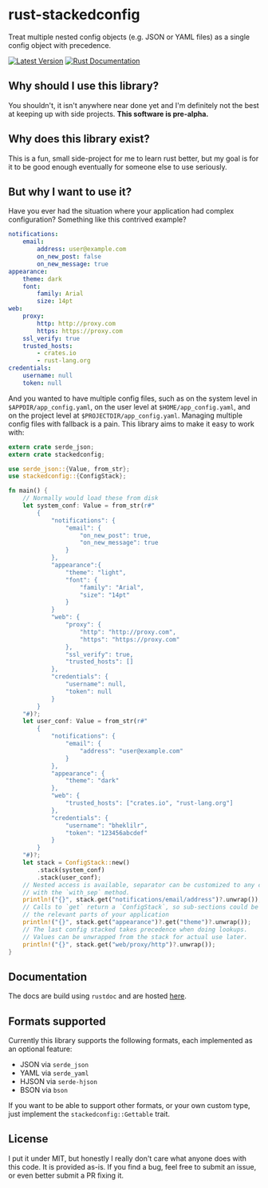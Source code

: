 # rust-stackedconfig

Treat multiple nested config objects (e.g. JSON or YAML files) as a single
config object with precedence.

[![Latest Version](https://img.shields.io/crates/v/stackedconfig.svg)](https://crates.io/crates/stackedconfig)
[![Rust Documentation](https://img.shields.io/badge/api-rustdoc-blue.svg)](https://bheklilr.github.io/rust-stackedconfig/stackedconfig/)

## Why should I use this library?

You shouldn't, it isn't anywhere near done yet and I'm definitely not the best
at keeping up with side projects.  **This software is pre-alpha.**

## Why does this library exist?

This is a fun, small side-project for me to learn rust better, but my goal is
for it to be good enough eventually for someone else to use seriously.

## But why I want to use it?

Have you ever had the situation where your application had complex
configuration?  Something like this contrived example?

```yaml
notifications:
    email:
        address: user@example.com
        on_new_post: false
        on_new_message: true
appearance:
    theme: dark
    font:
        family: Arial
        size: 14pt
web:
    proxy:
        http: http://proxy.com
        https: https://proxy.com
    ssl_verify: true
    trusted_hosts:
        - crates.io
        - rust-lang.org
credentials:
    username: null
    token: null
```

And you wanted to have multiple config files, such as on the system level in
`$APPDIR/app_config.yaml`, on the user level at `$HOME/app_config.yaml`, and
on the project level at `$PROJECTDIR/app_config.yaml`.  Managing multiple config
files with fallback is a pain.  This library aims to make it easy to work with:

```rust
extern crate serde_json;
extern crate stackedconfig;

use serde_json::{Value, from_str};
use stackedconfig::{ConfigStack};

fn main() {
    // Normally would load these from disk
    let system_conf: Value = from_str(r#"
        {
            "notifications": {
                "email": {
                    "on_new_post": true,
                    "on_new_message": true
                }
            },
            "appearance":{
                "theme": "light",
                "font": {
                    "family": "Arial",
                    "size": "14pt"
                }
            }
            "web": {
                "proxy": {
                    "http": "http://proxy.com",
                    "https": "https://proxy.com"
                },
                "ssl_verify": true,
                "trusted_hosts": []
            },
            "credentials": {
                "username": null,
                "token": null
            }
        }
    "#)?;
    let user_conf: Value = from_str(r#"
        {
            "notifications": {
                "email": {
                    "address": "user@example.com"
                }
            },
            "appearance": {
                "theme": "dark"
            },
            "web": {
                "trusted_hosts": ["crates.io", "rust-lang.org"]
            },
            "credentials": {
                "username": "bheklilr",
                "token": "123456abcdef"
            }
        }
    "#)?;
    let stack = ConfigStack::new()
        .stack(system_conf)
        .stack(user_conf);
    // Nested access is available, separator can be customized to any character
    // with the `with_sep` method.
    println!("{}", stack.get("notifications/email/address")?.unwrap());
    // Calls to `get` return a `ConfigStack`, so sub-sections could be passed to
    // the relevant parts of your application
    println!("{}", stack.get("appearance")?.get("theme")?.unwrap());
    // The last config stacked takes precedence when doing lookups.
    // Values can be unwrapped from the stack for actual use later.
    println!("{}", stack.get("web/proxy/http")?.unwrap());
}
```

## Documentation

The docs are build using `rustdoc` and are hosted
[here](https://bheklilr.github.io/rust-stackedconfig/stackedconfig/).

## Formats supported

Currently this library supports the following formats, each implemented as an
optional feature:

* JSON via `serde_json`
* YAML via `serde_yaml`
* HJSON via `serde-hjson`
* BSON via `bson`

If you want to be able to support other formats, or your own custom type, just
implement the `stackedconfig::Gettable` trait.

## License

I put it under MIT, but honestly I really don't care what anyone does with this
code.  It is provided as-is.  If you find a bug, feel free to submit an issue,
or even better submit a PR fixing it.

